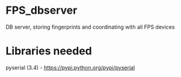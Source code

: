 # FPS_dbserver
DB server, storing fingerprints and coordinating with all FPS devices

# Libraries needed
pyserial (3.4) - https://pypi.python.org/pypi/pyserial 